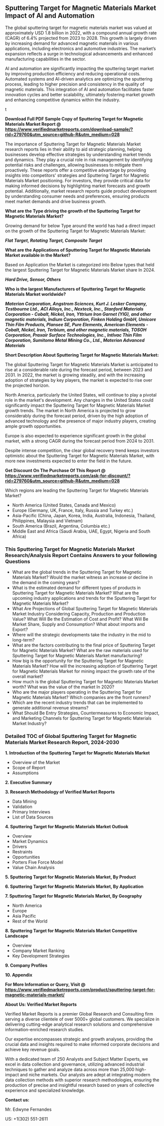 <h2>Sputtering Target for Magnetic Materials Market Impact of AI and Automation</h2><p>The global sputtering target for magnetic materials market was valued at approximately USD 1.8 billion in 2022, with a compound annual growth rate (CAGR) of 6.4% projected from 2023 to 2028. This growth is largely driven by increasing demand for advanced magnetic materials in various applications, including electronics and automotive industries. The market’s expansion reflects a surge in technological advancements and enhanced manufacturing capabilities in the sector.</p><p>AI and automation are significantly impacting the sputtering target market by improving production efficiency and reducing operational costs. Automated systems and AI-driven analytics are optimizing the sputtering process, leading to higher precision and consistency in the quality of magnetic materials. This integration of AI and automation facilitates faster innovation cycles and better scalability, ultimately fostering market growth and enhancing competitive dynamics within the industry.</p>t</p><p id="" class=""><strong>Download Full PDF Sample Copy of Sputtering Target for Magnetic Materials Market Report @ <a href="https://www.verifiedmarketreports.com/download-sample/?rid=279760&utm_source=github-R&utm_medium=028" target="_blank">https://www.verifiedmarketreports.com/download-sample/?rid=279760&utm_source=github-R&utm_medium=028</a></strong></p><p>The importance of&nbsp;Sputtering Target for Magnetic Materials Market research reports lies in their ability to aid strategic planning, helping businesses develop effective strategies by understanding market trends and dynamics. They play a crucial role in risk management by identifying potential risks and challenges, allowing businesses to mitigate them proactively. These reports offer a competitive advantage by providing insights into competitors' strategies and Sputtering Target for Magnetic Materials Market positioning. For investors, they provide critical data for making informed decisions by highlighting market forecasts and growth potential. Additionally, market research reports guide product development by understanding consumer needs and preferences, ensuring products meet market demands and drive business growth.</p><p><strong>What are the&nbsp;Type driving the growth of the Sputtering Target for Magnetic Materials Market?</strong></p><p id="" class="">Growing demand for below Type around the world has had a direct impact on the growth of the Sputtering Target for Magnetic Materials Market:</p><em><strong>Flat Target, Rotating Target, Composite Target</strong></em></p><strong>What are the&nbsp;Applications&nbsp;of Sputtering Target for Magnetic Materials Market available in the Market?</strong></p><p id="" class="">Based on Application the Market is categorized into Below types that held the largest Sputtering Target for Magnetic Materials Market share In 2024.</p><em><strong>Hard Drive, Sensor, Others</strong></em></p><strong>Who is the largest Manufacturers of Sputtering Target for Magnetic Materials Market worldwide?</strong></p><p><em><strong>Materion Corporation, Angstrom Sciences, Kurt J. Lesker Company, Testbourne Ltd., ACI Alloys, Inc., Nexteck, Inc., Stanford Materials Corporation - Cobalt, Nickel, Iron, Yttrium Iron Garnet (YIG), and other magnetic materials, Indium Corporation, Finken Holding GmbH, Umicore Thin Film Products, Plansee SE, Pure Elements, American Elements - Cobalt, Nickel, Iron, Terbium, and other magnetic materials, TOSOH Corporation, Praxair Surface Technologies, Inc., Intlvac Thin Film Corporation, Sumitomo Metal Mining Co., Ltd., Materion Advanced Materials</strong></em></p><p id="" class=""><strong>Short Description About Sputtering Target for Magnetic Materials Market:</strong></p><p>The global Sputtering Target for Magnetic Materials Market is anticipated to rise at a considerable rate during the forecast period, between 2023 and 2031. In 2022, the market is growing steadily, and with the increasing adoption of strategies by key players, the market is expected to rise over the projected horizon.</p><p>North America, particularly the United States, will continue to play a pivotal role in the market's development. Any changes in the United States could significantly impact the Sputtering Target for Magnetic Materials Market growth trends. The market in North America is projected to grow considerably during the forecast period, driven by the high adoption of advanced technology and the presence of major industry players, creating ample growth opportunities.</p><p>Europe is also expected to experience significant growth in the global market, with a strong CAGR during the forecast period from 2024 to 2031.</p><p>Despite intense competition, the clear global recovery trend keeps investors optimistic about the Sputtering Target for Magnetic Materials Market, with more new investments expected to enter the field in the future.</p><p id="" class=""><strong>Get Discount On The Purchase Of This Report @ <a href="https://www.verifiedmarketreports.com/ask-for-discount/?rid=279760&utm_source=github-R&utm_medium=028" target="_blank">https://www.verifiedmarketreports.com/ask-for-discount/?rid=279760&utm_source=github-R&utm_medium=028</a></strong></p>Which regions are leading the Sputtering Target for Magnetic Materials Market?</p><ul><li>North America (United States, Canada and Mexico)</li><li>Europe (Germany, UK, France, Italy, Russia and Turkey etc.)</li><li>Asia-Pacific (China, Japan, Korea, India, Australia, Indonesia, Thailand, Philippines, Malaysia and Vietnam)</li><li>South America (Brazil, Argentina, Columbia etc.)</li><li>Middle East and Africa (Saudi Arabia, UAE, Egypt, Nigeria and South Africa)</li></ul><h3 id="" class="">This Sputtering Target for Magnetic Materials Market Research/Analysis Report Contains Answers to your following Questions</h3><ul><li>What are the global trends in the Sputtering Target for Magnetic Materials Market? Would the market witness an increase or decline in the demand in the coming years?</li><li>What is the estimated demand for different types of products in Sputtering Target for Magnetic Materials Market? What are the upcoming industry applications and trends for the Sputtering Target for Magnetic Materials Market?</li><li>What Are Projections of Global Sputtering Target for Magnetic Materials Market Industry Considering Capacity, Production and Production Value? What Will Be the Estimation of Cost and Profit? What Will Be Market Share, Supply and Consumption? What about imports and Export?</li><li>Where will the strategic developments take the industry in the mid to long-term?</li><li>What are the factors contributing to the final price of Sputtering Target for Magnetic Materials Market? What are the raw materials used for Sputtering Target for Magnetic Materials Market manufacturing?</li><li>How big is the opportunity for the Sputtering Target for Magnetic Materials Market? How will the increasing adoption of Sputtering Target for Magnetic Materials Market for mining impact the growth rate of the overall market?</li><li>How much is the global Sputtering Target for Magnetic Materials Market worth? What was the value of the market In 2020?</li><li>Who are the major players operating in the Sputtering Target for Magnetic Materials Market? Which companies are the front runners?</li><li>Which are the recent industry trends that can be implemented to generate additional revenue streams?</li><li>What Should Be Entry Strategies, Countermeasures to Economic Impact, and Marketing Channels for Sputtering Target for Magnetic Materials Market Industry?</li></ul><h3 id="" class="">Detailed TOC of Global Sputtering Target for Magnetic Materials Market Research Report, 2024-2030</h3><p id="" class=""><strong>1. Introduction of the Sputtering Target for Magnetic Materials Market</strong></p><ul><li>Overview of the Market</li><li>Scope of Report</li><li>Assumptions</li></ul><p id="" class=""><strong>2. Executive Summary</strong></p><p id="" class=""><strong>3. Research Methodology of Verified Market Reports</strong></p><ul><li>Data Mining</li><li>Validation</li><li>Primary Interviews</li><li>List of Data Sources</li></ul><p id="" class=""><strong>4. Sputtering Target for Magnetic Materials Market Outlook</strong></p><ul><li>Overview</li><li>Market Dynamics</li><li>Drivers</li><li>Restraints</li><li>Opportunities</li><li>Porters Five Force Model</li><li>Value Chain Analysis</li></ul><p id="" class=""><strong>5. Sputtering Target for Magnetic Materials Market, By Product</strong></p><p id="" class=""><strong>6. Sputtering Target for Magnetic Materials Market, By Application</strong></p><p id="" class=""><strong>7. Sputtering Target for Magnetic Materials Market, By Geography</strong></p><ul><li>North America</li><li>Europe</li><li>Asia Pacific</li><li>Rest of the World</li></ul><p id="" class=""><strong>8. Sputtering Target for Magnetic Materials Market Competitive Landscape</strong></p><ul><li>Overview</li><li>Company Market Ranking</li><li>Key Development Strategies</li></ul><p id="" class=""><strong>9. Company Profiles</strong></p><p id="" class=""><strong>10. Appendix</strong></p><p id="" class=""><strong>For More Information or Query, Visit @ <a href="https://www.verifiedmarketreports.com/product/sputtering-target-for-magnetic-materials-market/" target="_blank">https://www.verifiedmarketreports.com/product/sputtering-target-for-magnetic-materials-market/</a></strong></p><p id="" class=""><strong>About Us: Verified Market Reports</strong></p><p id="" class="">Verified Market Reports is a premier Global Research and Consulting firm serving a diverse clientele of over 5000+ global customers. We specialize in delivering cutting-edge analytical research solutions and comprehensive information-enriched research studies.</p><p id="" class="">Our expertise encompasses strategic and growth analyses, providing the crucial data and insights required to make informed corporate decisions and achieve key revenue goals.</p><p id="" class="">With a dedicated team of 250 Analysts and Subject Matter Experts, we excel in data collection and governance, utilizing advanced industrial techniques to gather and analyze data across more than 25,000 high-impact and niche markets. Our analysts are adept at integrating modern data collection methods with superior research methodologies, ensuring the production of precise and insightful research based on years of collective experience and specialized knowledge.</p><p id="" class=""><strong>Contact us:</strong></p><p id="" class="">Mr. Edwyne Fernandes</p><p id="" class="">US: +1(302) 551-2611</p>